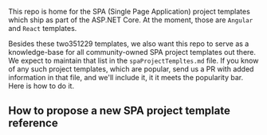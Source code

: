 This repo is home for the SPA (Single Page Application) project templates which ship as part of the ASP.NET Core.
At the moment, those are `Angular` and `React` templates.

Besides these two351229 templates, we also want this repo to serve as a knowledge-base for all community-owned SPA project templates out there.
We expect to maintain that list in the `spaProjectTempltes.md` file. If you know of any such project templates, which are popular, send us a PR with added information in that file, and we'll include it, it it meets the popularity bar.
Here is how to do it.

## How to propose a new SPA project template reference
